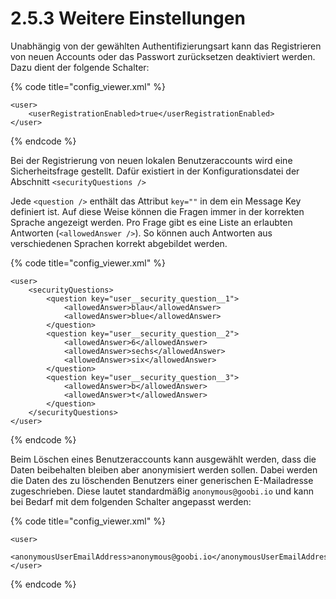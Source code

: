 # 2.5.3 Weitere Einstellungen

Unabhängig von der gewählten Authentifizierungsart kann das Registrieren von neuen Accounts oder das Passwort zurücksetzen deaktiviert werden. Dazu dient der folgende Schalter:

{% code title="config\_viewer.xml" %}
```markup
<user>
    <userRegistrationEnabled>true</userRegistrationEnabled>
</user>
```
{% endcode %}

Bei der Registrierung von neuen lokalen Benutzeraccounts wird eine Sicherheitsfrage gestellt. Dafür existiert in der Konfigurationsdatei der Abschnitt `<securityQuestions />`

Jede `<question />` enthält das Attribut `key=""` in dem ein Message Key definiert ist. Auf diese Weise können die Fragen immer in der korrekten Sprache angezeigt werden. Pro Frage gibt es eine Liste an erlaubten Antworten \(`<allowedAnswer />`\). So können auch Antworten aus verschiedenen Sprachen korrekt abgebildet werden.

{% code title="config\_viewer.xml" %}
```markup
<user>
    <securityQuestions>
        <question key="user__security_question__1">
            <allowedAnswer>blau</allowedAnswer>
            <allowedAnswer>blue</allowedAnswer>
        </question>
        <question key="user__security_question__2">
            <allowedAnswer>6</allowedAnswer>
            <allowedAnswer>sechs</allowedAnswer>
            <allowedAnswer>six</allowedAnswer>
        </question>
        <question key="user__security_question__3">
            <allowedAnswer>b</allowedAnswer>
            <allowedAnswer>t</allowedAnswer>
        </question>
    </securityQuestions>
</user>
```
{% endcode %}

Beim Löschen eines Benutzeraccounts kann ausgewählt werden, dass die Daten beibehalten bleiben aber anonymisiert werden sollen. Dabei werden die Daten des zu löschenden Benutzers einer generischen E-Mailadresse zugeschrieben. Diese lautet standardmäßig `anonymous@goobi.io` und kann bei Bedarf mit dem folgenden Schalter angepasst werden:

{% code title="config\_viewer.xml" %}
```markup
<user>
    <anonymousUserEmailAddress>anonymous@goobi.io</anonymousUserEmailAddress>
</user>
```
{% endcode %}

